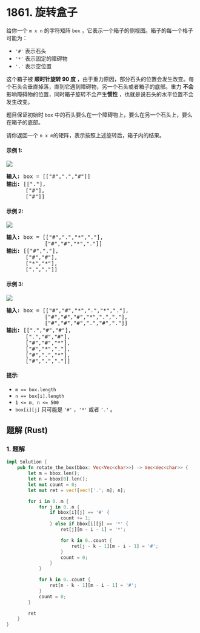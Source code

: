 # 1861. 旋转盒子
给你一个 `m x n` 的字符矩阵 `box` ，它表示一个箱子的侧视图。箱子的每一个格子可能为：

* `'#'` 表示石头
* `'*'` 表示固定的障碍物
* `'.'` 表示空位置

这个箱子被 **顺时针旋转 90 度** ，由于重力原因，部分石头的位置会发生改变。每个石头会垂直掉落，直到它遇到障碍物，另一个石头或者箱子的底部。重力 **不会** 影响障碍物的位置，同时箱子旋转不会产生**惯性** ，也就是说石头的水平位置不会发生改变。

题目保证初始时 `box` 中的石头要么在一个障碍物上，要么在另一个石头上，要么在箱子的底部。

请你返回一个 `n x m`的矩阵，表示按照上述旋转后，箱子内的结果。

#### 示例 1:
![](https://assets.leetcode.com/uploads/2021/04/08/rotatingtheboxleetcodewithstones.png)
<pre>
<strong>输入:</strong> box = [["#",".","#"]]
<strong>输出:</strong> [["."],
      ["#"],
      ["#"]]
</pre>

#### 示例 2:
![](https://assets.leetcode.com/uploads/2021/04/08/rotatingtheboxleetcode2withstones.png)
<pre>
<strong>输入:</strong> box = [["#",".","*","."],
            ["#","#","*","."]]
<strong>输出:</strong> [["#","."],
      ["#","#"],
      ["*","*"],
      [".","."]]
</pre>

#### 示例 3:
![](https://assets.leetcode.com/uploads/2021/04/08/rotatingtheboxleetcode3withstone.png)
<pre>
<strong>输入:</strong> box = [["#","#","*",".","*","."],
            ["#","#","#","*",".","."],
            ["#","#","#",".","#","."]]
<strong>输出:</strong> [[".","#","#"],
      [".","#","#"],
      ["#","#","*"],
      ["#","*","."],
      ["#",".","*"],
      ["#",".","."]]
</pre>

#### 提示:
* `m == box.length`
* `n == box[i].length`
* `1 <= m, n <= 500`
* `box[i][j]` 只可能是 `'#'` ，`'*'` 或者 `'.'` 。

## 题解 (Rust)

### 1. 题解
```Rust
impl Solution {
    pub fn rotate_the_box(bbox: Vec<Vec<char>>) -> Vec<Vec<char>> {
        let m = bbox.len();
        let n = bbox[0].len();
        let mut count = 0;
        let mut ret = vec![vec!['.'; m]; n];

        for i in 0..m {
            for j in 0..n {
                if bbox[i][j] == '#' {
                    count += 1;
                } else if bbox[i][j] == '*' {
                    ret[j][m - i - 1] = '*';

                    for k in 0..count {
                        ret[j - k - 1][m - i - 1] = '#';
                    }
                    count = 0;
                }
            }

            for k in 0..count {
                ret[n - k - 1][m - i - 1] = '#';
            }
            count = 0;
        }

        ret
    }
}
```
